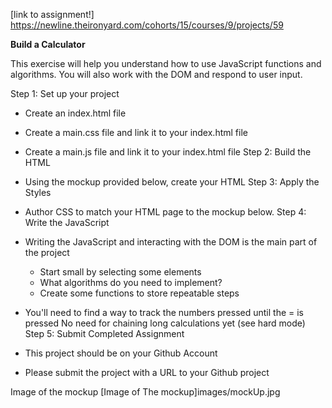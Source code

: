 [link to assignment!] https://newline.theironyard.com/cohorts/15/courses/9/projects/59

**Build a Calculator**  

This exercise will help you understand how to use JavaScript functions and algorithms. You will also work with the DOM and respond to user input.

Step 1: Set up your project

* Create an index.html file
* Create a main.css file and link it to your index.html file
* Create a main.js file and link it to your index.html file
Step 2: Build the HTML

* Using the mockup provided below, create your HTML
Step 3: Apply the Styles

* Author CSS to match your HTML page to the mockup below.
Step 4: Write the JavaScript

* Writing the JavaScript and interacting with the DOM is the main part of the project
  * Start small by selecting some elements
  * What algorithms do you need to implement?
  * Create some functions to store repeatable steps
* You'll need to find a way to track the numbers pressed until the = is pressed
No need for chaining long calculations yet (see hard mode)
Step 5: Submit Completed Assignment

* This project should be on your Github Account
* Please submit the project with a URL to your Github project

Image of the mockup
[Image of The mockup]images/mockUp.jpg
